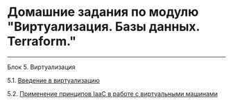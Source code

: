 # Домашние задания по модулю "Виртуализация. Базы данных. Terraform."
***
Блок 5. Виртуализация

 5.1. [Введение в виртуализацию](./05-virt-01-basics.md)

 5.2. [Применение принципов IaaC в работе с виртуальными машинами](05-virt-02-iaac.md)
